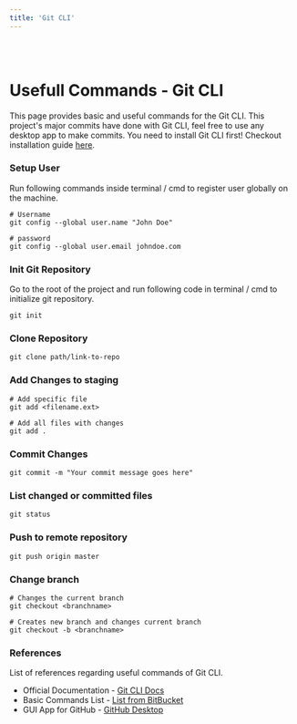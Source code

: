 ```yaml
---
title: 'Git CLI'
---
```

<br><br>

# Usefull Commands - Git CLI

This page provides basic and useful commands for the Git CLI. This project's major commits have done with Git CLI, feel free to use any desktop app to make commits. You need to install Git CLI first!
Checkout installation guide [here](https://git-scm.com/).
 
### Setup User
Run following commands inside terminal / cmd to register user globally on the machine.
```shell
# Username
git config --global user.name "John Doe"

# password
git config --global user.email johndoe.com
```

### Init Git Repository
Go to the root of the project and run following code in terminal / cmd to initialize git repository.
```shell
git init
```

### Clone Repository
```shell
git clone path/link-to-repo
```

### Add Changes to staging
```shell
# Add specific file
git add <filename.ext>

# Add all files with changes
git add .
```

### Commit Changes
```shell
git commit -m "Your commit message goes here"
```

### List changed or committed files
```shell
git status
```

### Push to remote repository
```shell
git push origin master
```

### Change branch
```shell
# Changes the current branch
git checkout <branchname>

# Creates new branch and changes current branch
git checkout -b <branchname>
```



### References
List of references regarding useful commands of Git CLI.
* Official Documentation - [Git CLI Docs](https://www.git-scm.com/doc)
* Basic Commands List - [List from BitBucket](https://confluence.atlassian.com/bitbucketserver/basic-git-commands-776639767.html)
* GUI App for GitHub - [GitHub Desktop](https://desktop.github.com/)